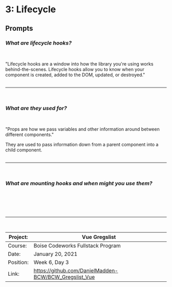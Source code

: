 # 3: Lifecycle

## Prompts

### *What are lifecycle hooks?*
<br/>

"Lifecycle hooks are a window into how the library you're using works behind-the-scenes. Lifecycle hooks allow you to know when your component is created, added to the DOM, updated, or destroyed."
<br/><br/><hr/><br/>

### *What are they used for?*
<br/>

"Props are how we pass variables and other information around between different components."

They are used to pass information down from a parent component into a child component.
<br/><br/><hr/><br/>

### *What are mounting hooks and when might you use them?*
<br/>


<br/><br/><hr/><br/>

| Project:  | Vue Gregslist                 |
|-----------|-----------------------------------|
| Course:   | Boise Codeworks Fullstack Program |
| Date:     | January 20, 2021                  |
| Position: | Week 6, Day 3                     |
| Link: | https://github.com/DanielMadden-BCW/BCW_Gregslist_Vue |